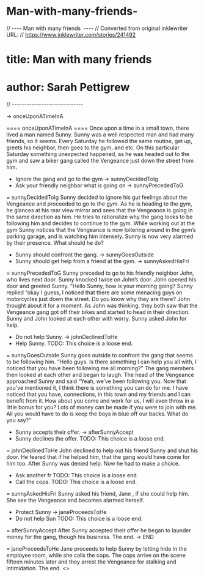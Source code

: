 # Man-with-many-friends-
// ---- Man with many friends  ----
// Converted from original inklewriter URL:
// https://www.inklewriter.com/stories/241492
# title: Man with many friends 
# author: Sarah Pettigrew
// -----------------------------


-> onceUponATimeInA


==== onceUponATimeInA ====
Once upon a time in a small town, there lived a man named Sunny. Sunny was a well respected man and had many friends, so it seems. Every Saturday he followed the same routine, get up, greets his neighbor, then goes to the gym, and etc. On this particular Saturday something unexpected happened, as he was headed out to the gym and saw a biker gang called the Vengeance just down the street from him.
  + Ignore the gang and go to the gym
        -> sunnyDecidedToIg 
  + Ask your friendly neighbor what is going on
        -> sunnyPrecededToG 

= sunnyDecidedToIg
Sunny decided to ignore his gut feelings about the Vengeance and proceeded to go to the gym. As he is heading to the gym, he glances at his rear view mirror and sees that the Vengeance is going in the same direction as him. He tries to rationalize why the gang looks to be following him and decides to continue to the gym. While working out at the gym Sunny notices that the Vengeance is now loitering around in the gym’s parking garage, and is watching him intensely. Sunny is now very alarmed by their presence. What should he do?
  + Sunny should confront the gang.
        -> sunnyGoesOutside 
  + Sunny should get help from a friend at the gym.
        -> sunnyAskedHisFri 

= sunnyPrecededToG
Sunny preceded to go to his friendly neighbor John, who lives next door.  Sunny knocked twice on John’s door. John opened his door and greeted Sunny. “Hello Sunny, how is your morning going? Sunny replied “okay I guess, I noticed that there are some menacing guys on motorcycles just down the street. Do you know why they are there? John thought about it for a moment. As John was thinking, they both saw that the Vengeance gang got off their bikes and started to head in their direction. Sunny and John looked at each other with worry. Sunny asked John for help.
  + Do not help Sunny.
        -> johnDeclinedToHe 
  + Help Sunny.
      TODO: This choice is a loose end.

= sunnyGoesOutside
Sunny goes outside to confront the gang that seems to be following him. “Hello guys. Is there something I can help you all with, I noticed that you have been following me all morning?” The gang members then looked at each other and began to laugh. The head of the Vengeance approached Sunny and said “Yeah, we’ve been following you. Now that you’ve mentioned it, I think there is something you can do for me. I have noticed that you have, connections, in this town and my friends and I can benefit from it. How about you come and work for us, I will even throw in a little bonus for you? Lots of money can be made if you were to join with me. All you would have to do is keep the boys in blue off our backs. What do you say?”
  + Sunny accepts their offer.
        -> afterSunnyAccept 
  + Sunny declines the offer.
      TODO: This choice is a loose end.

= johnDeclinedToHe
John declined to help out  his friend Sunny and shut his door. He feared that if he helped him, that the gang would have come for him too. After Sunny was denied help. Now he had to make a choice.
  + Ask another fr
      TODO: This choice is a loose end.
  + Call the cops.
      TODO: This choice is a loose end.

= sunnyAskedHisFri
Sunny asked his friend, Jane , if she could help him. She see the Vengeance and becomes alarmed herself.
  + Protect Sunny
        -> janeProceedsToHe 
  + Do not help Sun
      TODO: This choice is a loose end.

= afterSunnyAccept
After Sunny accepted their offer he began to launder money for the gang, though his business. The end.
    -> END

= janeProceedsToHe
Jane proceeds to help Sunny by letting hide in the employee room, while she calls the cops. The cops arrive on the scene fifteen minutes later and they arrest the Vengeance for stalking and intimidation. The end. <>
